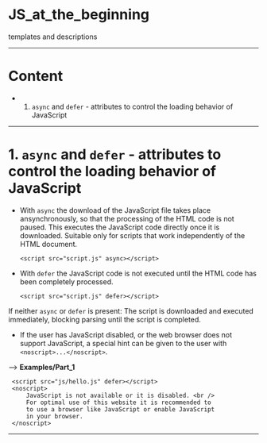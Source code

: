 # JS_at_the_beginning

 templates and descriptions

---------------------------------------------

# Content
- 1. `async` and `defer` - attributes to control the loading behavior of JavaScript


---------------------------------------------

# 1. `async` and `defer` - attributes to control the loading behavior of JavaScript
- With `async` the download of the JavaScript file takes place ansynchronously, so that the processing of the HTML code is not paused. This executes the JavaScript code directly once it is downloaded. Suitable only for scripts that work independently of the HTML document.

    ```
    <script src="script.js" async></script>
    ```

- With `defer` the JavaScript code is not executed until the HTML code has been completely processed. 

    ```
    <script src="script.js" defer></script>
    ```

If neither `async` or `defer` is present: The script is downloaded and executed immediately, blocking parsing until the script is completed.

- If the user has JavaScript disabled, or the web browser does not support JavaScript, a special hint can be given to the user with `<noscript>...</noscript>`.

--> **Examples/Part_1**
    
   ```
    <script src="js/hello.js" defer></script>
    <noscript>
        JavaScript is not available or it is disabled. <br />
        For optimal use of this website it is recommended to 
        to use a browser like JavaScript or enable JavaScript 
        in your browser.
    </noscript>
   ```

--------------------------------------------